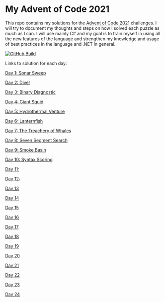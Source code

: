 # My Advent of Code 2021
This repo contains my solutions for the [Advent of Code 2021](https://adventofcode.com/) challenges. I will try to document my thoughts and steps on how I solved each puzzle as much as I can.
I will use mainly C# and my goal is to train myself in using all the new features of the language and strengthen my knowledge and usage of best practices in the language and .NET in general.

[![GitHub Build](https://github.com/jooni91/advent-of-code-2021/actions/workflows/dotnet.yml/badge.svg)](https://github.com/jooni91/advent-of-code-2021/actions/workflows/dotnet.yml)

Links to solution for each day:

[Day 1: Sonar Sweep](https://github.com/jooni91/advent-of-code-2021/tree/master/src/Solutions/Day01)

[Day 2: Dive!](https://github.com/jooni91/advent-of-code-2021/tree/master/src/Solutions/Day02)

[Day 3: Binary Diagnostic](https://github.com/jooni91/advent-of-code-2021/tree/master/src/Solutions/Day03)

[Day 4: Giant Squid](https://github.com/jooni91/advent-of-code-2021/tree/master/src/Solutions/Day04)

[Day 5: Hydrothermal Venture](https://github.com/jooni91/advent-of-code-2021/tree/master/src/Solutions/Day05)

[Day 6: Lanternfish](https://github.com/jooni91/advent-of-code-2021/tree/master/src/Solutions/Day06)

[Day 7: The Treachery of Whales](https://github.com/jooni91/advent-of-code-2021/tree/master/src/Solutions/Day07)

[Day 8: Seven Segment Search](https://github.com/jooni91/advent-of-code-2021/tree/master/src/Solutions/Day08)

[Day 9: Smoke Basin](https://github.com/jooni91/advent-of-code-2021/tree/master/src/Solutions/Day09)

[Day 10: Syntax Scoring](https://github.com/jooni91/advent-of-code-2021/tree/master/src/Solutions/Day10)

[Day 11: ](https://github.com/jooni91/advent-of-code-2021/tree/master/src/Solutions/Day11)

[Day 12: ](https://github.com/jooni91/advent-of-code-2021/tree/master/src/Solutions/Day12)

[Day 13](https://github.com/jooni91/advent-of-code-2021/tree/master/src/Solutions/Day13)

[Day 14](https://github.com/jooni91/advent-of-code-2021/tree/master/src/Solutions/Day14)

[Day 15](https://github.com/jooni91/advent-of-code-2021/tree/master/src/Solutions/Day15)

[Day 16](https://github.com/jooni91/advent-of-code-2021/tree/master/src/Solutions/Day16)

[Day 17](https://github.com/jooni91/advent-of-code-2021/tree/master/src/Solutions/Day17)

[Day 18](https://github.com/jooni91/advent-of-code-2021/tree/master/src/Solutions/Day18)

[Day 19](https://github.com/jooni91/advent-of-code-2021/tree/master/src/Solutions/Day19)

[Day 20](https://github.com/jooni91/advent-of-code-2021/tree/master/src/Solutions/Day20)

[Day 21](https://github.com/jooni91/advent-of-code-2021/tree/master/src/Solutions/Day21)

[Day 22](https://github.com/jooni91/advent-of-code-2021/tree/master/src/Solutions/Day22)

[Day 23](https://github.com/jooni91/advent-of-code-2021/tree/master/src/Solutions/Day23)

[Day 24](https://github.com/jooni91/advent-of-code-2021/tree/master/src/Solutions/Day24)
